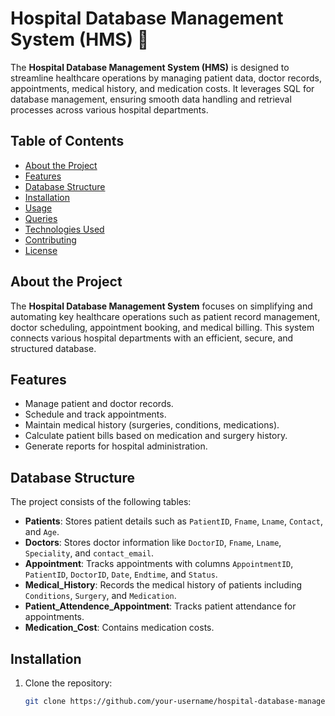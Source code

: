 # Hospital Database Management System (HMS) 🏥

The **Hospital Database Management System (HMS)** is designed to streamline healthcare operations by managing patient data, doctor records, appointments, medical history, and medication costs. It leverages SQL for database management, ensuring smooth data handling and retrieval processes across various hospital departments.

## Table of Contents
- [About the Project](#about-the-project)
- [Features](#features)
- [Database Structure](#database-structure)
- [Installation](#installation)
- [Usage](#usage)
- [Queries](#queries)
- [Technologies Used](#technologies-used)
- [Contributing](#contributing)
- [License](#license)

## About the Project

The **Hospital Database Management System** focuses on simplifying and automating key healthcare operations such as patient record management, doctor scheduling, appointment booking, and medical billing. This system connects various hospital departments with an efficient, secure, and structured database.

## Features
- Manage patient and doctor records.
- Schedule and track appointments.
- Maintain medical history (surgeries, conditions, medications).
- Calculate patient bills based on medication and surgery history.
- Generate reports for hospital administration.

## Database Structure
The project consists of the following tables:

- **Patients**: Stores patient details such as `PatientID`, `Fname`, `Lname`, `Contact`, and `Age`.
- **Doctors**: Stores doctor information like `DoctorID`, `Fname`, `Lname`, `Speciality`, and `contact_email`.
- **Appointment**: Tracks appointments with columns `AppointmentID`, `PatientID`, `DoctorID`, `Date`, `Endtime`, and `Status`.
- **Medical_History**: Records the medical history of patients including `Conditions`, `Surgery`, and `Medication`.
- **Patient_Attendence_Appointment**: Tracks patient attendance for appointments.
- **Medication_Cost**: Contains medication costs.

## Installation
1. Clone the repository:
   ```bash
   git clone https://github.com/your-username/hospital-database-management.git

